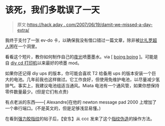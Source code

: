 # 该死，我们多耽误了一天

> 原文:[https://hack aday . com/2007/06/19/damit-we-missed-a-day-extra/](https://hackaday.com/2007/06/19/dammit-we-missed-a-day-extra/)

我终于支付了一张 ev-do 卡，以确保我没有借口错过一篇文章，除非被[比扎罗超人](http://en.wikipedia.org/wiki/Bizarro)困在一个洞里。

看看这个短片，教你如何制作自己的[夜光](http://www.metacafe.com/watch/650603/how_make_glowing_printer_ink/)喷墨墨水。via [ [boing boing](http://www.metacafe.com/watch/650603/how_make_glowing_printer_ink/) ]。可能是自 [diy cd 打印机](http://www.hackaday.com/2005/07/10/cd-printer/)以来最好的喷墨 mod。

如果你还记得 diy ups 的版本，你可能会喜欢 T2 给备用 ups 的版本安装一个巨大的电池。几年前我也这样做过。它工作良好，但使用免维护电池，以尽量减少氢排气。事实上，我建议电池组适当通风。Miata 电池有一个通风管，如果你想保持零件数量最少。(但是它们有点贵)

有点老派的东西——[ Alexandre]在他的 newton message pad 2000 上增加了一个串行端口。(不是英文的，但是足够浅显易懂。)

在看到[强力胶指纹](http://www.hackaday.com/2007/06/15/superglue-fingerprinting/)的帖子后，【安东】从 ccc 发来了这个[指纹伪造](http://www.ccc.de/biometrie/fingerabdruck_kopieren.xml)的操作方法。